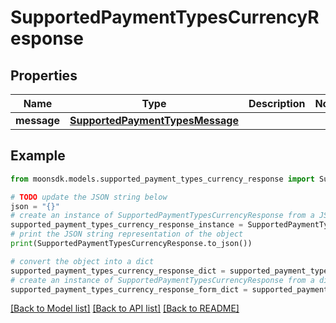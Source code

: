 # SupportedPaymentTypesCurrencyResponse

## Properties

| Name        | Type                                                                | Description | Notes |
| ----------- | ------------------------------------------------------------------- | ----------- | ----- |
| **message** | [**SupportedPaymentTypesMessage**](SupportedPaymentTypesMessage.md) |             |       |

## Example

```python
from moonsdk.models.supported_payment_types_currency_response import SupportedPaymentTypesCurrencyResponse

# TODO update the JSON string below
json = "{}"
# create an instance of SupportedPaymentTypesCurrencyResponse from a JSON string
supported_payment_types_currency_response_instance = SupportedPaymentTypesCurrencyResponse.from_json(json)
# print the JSON string representation of the object
print(SupportedPaymentTypesCurrencyResponse.to_json())

# convert the object into a dict
supported_payment_types_currency_response_dict = supported_payment_types_currency_response_instance.to_dict()
# create an instance of SupportedPaymentTypesCurrencyResponse from a dict
supported_payment_types_currency_response_form_dict = supported_payment_types_currency_response.from_dict(supported_payment_types_currency_response_dict)
```

[\[Back to Model list\]](./#documentation-for-models) [\[Back to API list\]](./#documentation-for-api-endpoints) [\[Back to README\]](./)
